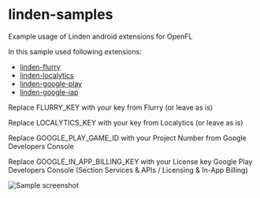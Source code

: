 linden-samples
==============

Example usage of Linden android extensions for OpenFL

In this sample used following extensions:
- [linden-flurry](https://github.com/sergey-miryanov/linden-flurry)
- [linden-localytics](https://github.com/sergey-miryanov/linden-localytics)
- [linden-google-play](https://github.com/sergey-miryanov/linden-google-play)
- [linden-google-iap](https://github.com/sergey-miryanov/linden-google-iap)

Replace FLURRY_KEY with your key from Flurry (or leave as is)

Replace LOCALYTICS_KEY with your key from Localytics (or leave as is)

Replace GOOGLE_PLAY_GAME_ID with your Project Number from Google Developers Console

Replace GOOGLE_IN_APP_BILLING_KEY with your License key Google Play Developers
Console (Section Services & APIs / Licensing & In-App Billing)

![Sample screenshot]((https://raw.github.com/sergey-miryanov/linden-samples/master/Screenshot.png))
